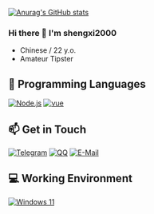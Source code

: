 <!--
**shengxi2000/shengxi2000** is a ✨ _special_ ✨ repository because its `README.md` (this file) appears on your GitHub profile.

Here are some ideas to get you started:

- 🔭 I’m currently working on ...
- 🌱 I’m currently learning ...
- 👯 I’m looking to collaborate on ...
- 🤔 I’m looking for help with ...
- 💬 Ask me about ...
- 📫 How to reach me: ...
- 😄 Pronouns: ...
- ⚡ Fun fact: ...
  -->

[![Anurag's GitHub stats](https://github-readme-stats.vercel.app/api?username=YueHua46&show_icons=true&theme=synthwave)](https://github.com/anuraghazra/github-readme-stats)

### Hi there 👋 I'm shengxi2000

<!-- <img align="right" src="https://github-readme-stats.vercel.app/api/top-langs?username=shengxi2000&hide_border=true&title_color=000&layout=compact"> -->

 - Chinese / 22 y.o.
 - Amateur Tipster

## 🌱 Programming Languages
[![Node.js](https://img.shields.io/badge/-Node.js-339933?style=flat-square&logo=Node.js&logoColor=fff)](https://nodejs.org/)
[![vue](https://img.shields.io/badge/-vue-00ADD8?style=flat-square&logo=VUE&logoColor=#3FB27F)](https://go.dev/)

## 📫 Get in Touch

[![Telegram](https://img.shields.io/badge/shengxi2000-3db6f1?style=flat-square&logo=Telegram&logoColor=2ca5e0)](https://t.me/shengxi2000)
[![QQ](https://img.shields.io/badge/2766274062-4ab7f5?style=flat-square&logo=tencentqq)](http://wpa.qq.com/msgrd?v=3&uin=2962952929&site=qq&menu=yes)
[![E-Mail](https://img.shields.io/badge/-shengxi_2000@outlook.com-168de2?style=flat-square&logo=gmail&logoColor=white&labelColor=168de2)](mailto:shengxi_2000@outlook.com)

## 💻 Working Environment

[![Windows 11](https://img.shields.io/badge/Windows%2011-00adef?style=flat-square&logo=windows&logoColor=ffffff)](https://learn.microsoft.com/en-us/windows/whats-new/windows-11-overview)
